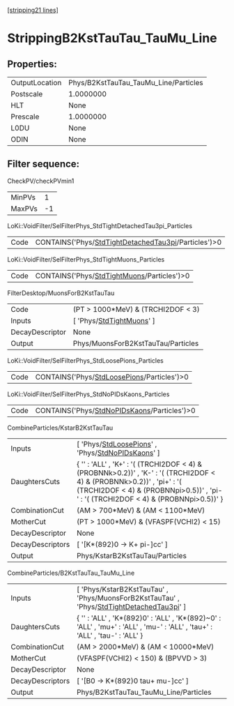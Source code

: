 [[stripping21 lines]](./stripping21-index)

# StrippingB2KstTauTau_TauMu_Line

## Properties:

|                |                                       |
|----------------|---------------------------------------|
| OutputLocation | Phys/B2KstTauTau_TauMu_Line/Particles |
| Postscale      | 1.0000000                             |
| HLT            | None                                  |
| Prescale       | 1.0000000                             |
| L0DU           | None                                  |
| ODIN           | None                                  |

## Filter sequence:

CheckPV/checkPVmin1

|        |     |
|--------|-----|
| MinPVs | 1   |
| MaxPVs | -1  |

LoKi::VoidFilter/SelFilterPhys_StdTightDetachedTau3pi_Particles

|      |                                                                                                              |
|------|--------------------------------------------------------------------------------------------------------------|
| Code | CONTAINS('Phys/[StdTightDetachedTau3pi](./stripping21-commonparticles-stdtightdetachedtau3pi)/Particles')\>0 |

LoKi::VoidFilter/SelFilterPhys_StdTightMuons_Particles

|      |                                                                                            |
|------|--------------------------------------------------------------------------------------------|
| Code | CONTAINS('Phys/[StdTightMuons](./stripping21-commonparticles-stdtightmuons)/Particles')\>0 |

FilterDesktop/MuonsForB2KstTauTau

|                 |                                                                           |
|-----------------|---------------------------------------------------------------------------|
| Code            | (PT \> 1000\*MeV) & (TRCHI2DOF \< 3)                                      |
| Inputs          | [ 'Phys/[StdTightMuons](./stripping21-commonparticles-stdtightmuons)' ] |
| DecayDescriptor | None                                                                      |
| Output          | Phys/MuonsForB2KstTauTau/Particles                                        |

LoKi::VoidFilter/SelFilterPhys_StdLoosePions_Particles

|      |                                                                                            |
|------|--------------------------------------------------------------------------------------------|
| Code | CONTAINS('Phys/[StdLoosePions](./stripping21-commonparticles-stdloosepions)/Particles')\>0 |

LoKi::VoidFilter/SelFilterPhys_StdNoPIDsKaons_Particles

|      |                                                                                              |
|------|----------------------------------------------------------------------------------------------|
| Code | CONTAINS('Phys/[StdNoPIDsKaons](./stripping21-commonparticles-stdnopidskaons)/Particles')\>0 |

CombineParticles/KstarB2KstTauTau

|                  |                                                                                                                                                                                                                    |
|------------------|--------------------------------------------------------------------------------------------------------------------------------------------------------------------------------------------------------------------|
| Inputs           | [ 'Phys/[StdLoosePions](./stripping21-commonparticles-stdloosepions)' , 'Phys/[StdNoPIDsKaons](./stripping21-commonparticles-stdnopidskaons)' ]                                                                  |
| DaughtersCuts    | { '' : 'ALL' , 'K+' : '( (TRCHI2DOF \< 4) & (PROBNNk\>0.2))' , 'K-' : '( (TRCHI2DOF \< 4) & (PROBNNk\>0.2))' , 'pi+' : '( (TRCHI2DOF \< 4) & (PROBNNpi\>0.5))' , 'pi-' : '( (TRCHI2DOF \< 4) & (PROBNNpi\>0.5))' } |
| CombinationCut   | (AM \> 700\*MeV) & (AM \< 1100\*MeV)                                                                                                                                                                               |
| MotherCut        | (PT \> 1000\*MeV) & (VFASPF(VCHI2) \< 15)                                                                                                                                                                          |
| DecayDescriptor  | None                                                                                                                                                                                                               |
| DecayDescriptors | [ '[K\*(892)0 -\> K+ pi-]cc' ]                                                                                                                                                                                 |
| Output           | Phys/KstarB2KstTauTau/Particles                                                                                                                                                                                    |

CombineParticles/B2KstTauTau_TauMu_Line

|                  |                                                                                                                                                    |
|------------------|----------------------------------------------------------------------------------------------------------------------------------------------------|
| Inputs           | [ 'Phys/KstarB2KstTauTau' , 'Phys/MuonsForB2KstTauTau' , 'Phys/[StdTightDetachedTau3pi](./stripping21-commonparticles-stdtightdetachedtau3pi)' ] |
| DaughtersCuts    | { '' : 'ALL' , 'K\*(892)0' : 'ALL' , 'K\*(892)~0' : 'ALL' , 'mu+' : 'ALL' , 'mu-' : 'ALL' , 'tau+' : 'ALL' , 'tau-' : 'ALL' }                      |
| CombinationCut   | (AM \> 2000\*MeV) & (AM \< 10000\*MeV)                                                                                                             |
| MotherCut        | (VFASPF(VCHI2) \< 150) & (BPVVD \> 3)                                                                                                              |
| DecayDescriptor  | None                                                                                                                                               |
| DecayDescriptors | [ '[B0 -\> K\*(892)0 tau+ mu-]cc' ]                                                                                                            |
| Output           | Phys/B2KstTauTau_TauMu_Line/Particles                                                                                                              |
